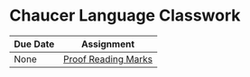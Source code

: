 # Chaucer Language Classwork

| Due Date | Assignment |
|----------|------------|
|None | [Proof Reading Marks](lang/proofreadingmarks.pdf)


